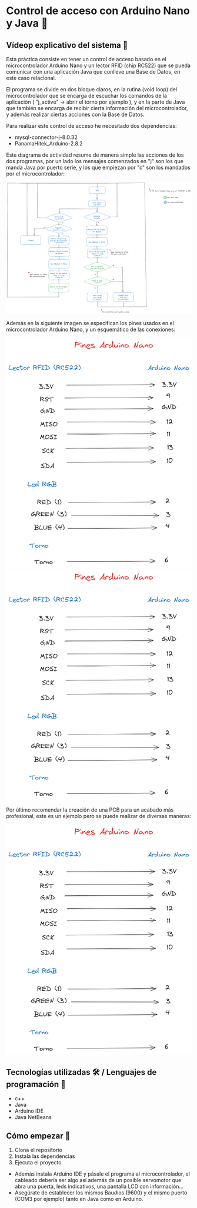 # Control de acceso con Arduino Nano y Java 📓

## Vídeop explicativo del sistema 🥶


  
Esta práctica consiste en tener un control de acceso basado en el microcontrolador Arduino Nano y un lector RFID (chip RC522) que se pueda comunicar con una aplicación Java que conlleve una Base de Datos, en este caso relacional.

El programa se divide en dos bloque claros, en la rutina (void loop) del microcontrolador que se encarga de escuchar los comandos de la aplicación ( "j_active" -> abrir el torno por ejemplo ), y en la parte de Java que también se encarga de recibir cierta información del microcontrolador, y además realizar ciertas acciones con la Base de Datos.

Para realizar este control de acceso he necesitado dos dependencias:
 - mysql-connector-j-8.0.32
 - PanamaHitek_Arduino-2.8.2

Este diagrama de actividad resume de manera simple las acciones de los dos programas, por un lado los mensajes comenzados en "j" son los que manda Java por puerto serie, y los que empiezan por "c" son los mandados por el microcontrolador:

![Imagen representativa](https://github.com/JuanmiAcosta/ControlDeAcceso_Java_Arduino/blob/main/Diagrama%20de%20actividad%20(Rutina%20torno).png?raw=true)

Además en la siguiente imagen se especifican los pines usados en el microcontrolador Arduino Nano, y un esquemático de las conexiones:

![Imagen representativa](https://github.com/JuanmiAcosta/ControlDeAcceso_Java_Arduino/blob/main/Pines%20Arduino%20Nano.png?raw=true)
<br>
![Imagen representativa](https://github.com/JuanmiAcosta/ControlDeAcceso_Java_Arduino/blob/main/Pines%20Arduino%20Nano.png?raw=true)

Por último recomendar la creación de una PCB para un acabado más profesional, este es un ejemplo pero se puede realizar de diversas maneras:

![Imagen representativa](https://github.com/JuanmiAcosta/ControlDeAcceso_Java_Arduino/blob/main/Pines%20Arduino%20Nano.png?raw=true)

## Tecnologías utilizadas 🛠️ / Lenguajes de programación 👀

* c++
* Java
* Arduino IDE
* Java NetBeans

## Cómo empezar 🫡

1. Clona el repositorio
2. Instala las dependencias
3. Ejecuta el proyecto

* Además instala Arduino IDE y pásale el programa al microcontrolador, el cableado debería ser algo así además de un posible servomotor que abra una puerta, leds indicativos, una pantalla LCD con información...
* Asegúrate de establecer los mismos Baudios (9600) y el mismo puerto (COM3 por ejemplo) tanto en Java como en Arduino.




